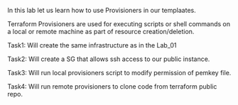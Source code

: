 In this lab let us learn how to use Provisioners in our templaates.

Terraform Provisioners are used for executing scripts or shell commands on a local or remote machine as part of resource creation/deletion.

Task1: Will create the same infrastructure as in the Lab_01

Task2: Will create a SG that allows ssh access to our public instance.

Task3: Will run local provisioners script to modify permission of pemkey file.

Task4: Will run remote provisioners to clone code from terraform public repo.